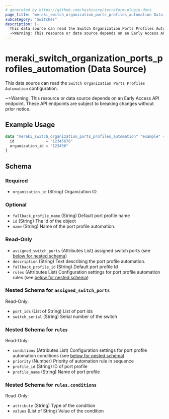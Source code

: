 ```yaml
---
# generated by https://github.com/hashicorp/terraform-plugin-docs
page_title: "meraki_switch_organization_ports_profiles_automation Data Source - terraform-provider-meraki"
subcategory: "Switches"
description: |-
  This data source can read the Switch Organization Ports Profiles Automation configuration.
  ~>Warning: This resource or data source depends on an Early Access API endpoint. These API endpoints are subject to breaking changes without prior notice.
---
```


# meraki_switch_organization_ports_profiles_automation (Data Source)

This data source can read the `Switch Organization Ports Profiles Automation` configuration.

~>Warning: This resource or data source depends on an Early Access API endpoint. These API endpoints are subject to breaking changes without prior notice.

## Example Usage

```terraform
data "meraki_switch_organization_ports_profiles_automation" "example" {
  id              = "12345678"
  organization_id = "123456"
}
```

<!-- schema generated by tfplugindocs -->
## Schema

### Required

- `organization_id` (String) Organization ID

### Optional

- `fallback_profile_name` (String) Default port profile name
- `id` (String) The id of the object
- `name` (String) Name of the port profile automation.

### Read-Only

- `assigned_switch_ports` (Attributes List) assigned switch ports (see [below for nested schema](#nestedatt--assigned_switch_ports))
- `description` (String) Text describing the port profile automation.
- `fallback_profile_id` (String) Default port profile Id
- `rules` (Attributes List) Configuration settings for port profile automation rules (see [below for nested schema](#nestedatt--rules))

<a id="nestedatt--assigned_switch_ports"></a>
### Nested Schema for `assigned_switch_ports`

Read-Only:

- `port_ids` (List of String) List of port ids
- `switch_serial` (String) Serial number of the switch


<a id="nestedatt--rules"></a>
### Nested Schema for `rules`

Read-Only:

- `conditions` (Attributes List) Configuration settings for port profile automation conditions (see [below for nested schema](#nestedatt--rules--conditions))
- `priority` (Number) Priority of automation rule in sequence
- `profile_id` (String) ID of port profile
- `profile_name` (String) Name of port profile

<a id="nestedatt--rules--conditions"></a>
### Nested Schema for `rules.conditions`

Read-Only:

- `attribute` (String) Type of the condition
- `values` (List of String) Value of the condition
